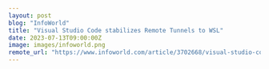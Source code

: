 ```yaml
---
layout: post
blog: "InfoWorld"
title: "Visual Studio Code stabilizes Remote Tunnels to WSL"
date: 2023-07-13T09:00:00Z
image: images/infoworld.png
remote_url: "https://www.infoworld.com/article/3702668/visual-studio-code-stabilizes-remote-tunnels-to-wsl.html#tk.rss_applicationdevelopment"
---
```

